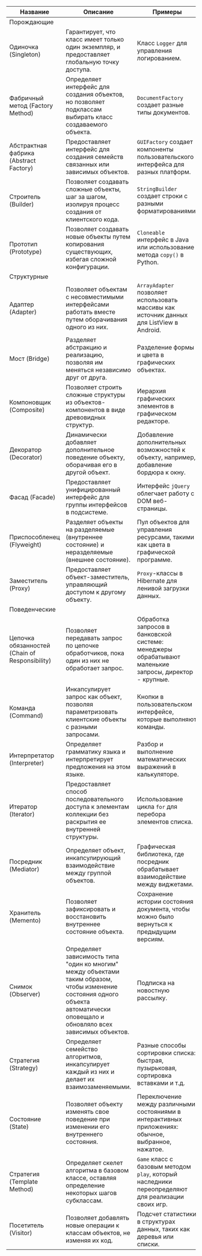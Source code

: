 |Название|Описание|Примеры|
|---|---|---|
|Порождающие|||
|Одиночка (Singleton)|Гарантирует, что класс имеет только один экземпляр, и предоставляет глобальную точку доступа.|Класс `Logger` для управления логированием.|
|Фабричный метод (Factory Method)|Определяет интерфейс для создания объектов, но позволяет подклассам выбирать класс создаваемого объекта.|`DocumentFactory` создает разные типы документов.|
|Абстрактная фабрика (Abstract Factory)|Предоставляет интерфейс для создания семейств связанных или зависимых объектов.|`GUIFactory` создает компоненты пользовательского интерфейса для разных платформ.|
|Строитель (Builder)|Позволяет создавать сложные объекты, шаг за шагом, изолируя процесс создания от клиентского кода.|`StringBuilder` создает строки с разными форматированиями.|
|Прототип (Prototype)|Позволяет создавать новые объекты путем копирования существующих, избегая сложной конфигурации.|`Cloneable` интерфейс в Java или использование метода `copy()` в Python.|
|Структурные|||
|Адаптер (Adapter)|Позволяет объектам с несовместимыми интерфейсами работать вместе путем оборачивания одного из них.|`ArrayAdapter` позволяет использовать массивы как источник данных для ListView в Android.|
|Мост (Bridge)|Разделяет абстракцию и реализацию, позволяя им меняться независимо друг от друга.|Разделение формы и цвета в графических объектах.|
|Компоновщик (Composite)|Позволяет строить сложные структуры из объектов-компонентов в виде древовидных структур.|Иерархия графических элементов в графическом редакторе.|
|Декоратор (Decorator)|Динамически добавляет дополнительное поведение объекту, оборачивая его в другой объект.|Добавление дополнительных возможностей к объекту, например, добавление бордюра к окну.|
|Фасад (Facade)|Предоставляет унифицированный интерфейс для группы интерфейсов в подсистеме.|Интерфейс `jQuery` облегчает работу с DOM веб-страницы.|
|Приспособленец (Flyweight)|Разделяет объекты на разделяемые (внутреннее состояние) и неразделяемые (внешнее состояние).|Пул объектов для управления ресурсами, такими как цвета в графической программе.|
|Заместитель (Proxy)|Предоставляет объект-заместитель, управляющий доступом к другому объекту.|`Proxy`-классы в Hibernate для ленивой загрузки данных.|
|Поведенческие|||
|Цепочка обязанностей (Chain of Responsibility)|Позволяет передавать запрос по цепочке обработчиков, пока один из них не обработает запрос.|Обработка запросов в банковской системе: менеджеры обрабатывают маленькие запросы, директор - крупные.|
|Команда (Command)|Инкапсулирует запрос как объект, позволяя параметризовать клиентские объекты с разными запросами.|Кнопки в пользовательском интерфейсе, которые выполняют команды.|
|Интерпретатор (Interpreter)|Определяет грамматику языка и интерпретирует предложения на этом языке.|Разбор и выполнение математических выражений в калькуляторе.|
|Итератор (Iterator)|Предоставляет способ последовательного доступа к элементам коллекции без раскрытия ее внутренней структуры.|Использование цикла `for` для перебора элементов списка.|
|Посредник (Mediator)|Определяет объект, инкапсулирующий взаимодействие между группой объектов.|Графическая библиотека, где посредник обрабатывает взаимодействие между виджетами.|
|Хранитель (Memento)|Позволяет зафиксировать и восстановить внутреннее состояние объекта.|Сохранение истории состояния документа, чтобы можно было вернуться к предыдущим версиям.|
|Снимок (Observer)|Определяет зависимость типа "один ко многим" между объектами таким образом, чтобы изменение состояния одного объекта автоматически оповещало и обновляло всех зависимых объектов.|Подписка на новостную рассылку.|
|Стратегия (Strategy)|Определяет семейство алгоритмов, инкапсулирует каждый из них и делает их взаимозаменяемыми.|Разные способы сортировки списка: быстрая, пузырьковая, сортировка вставками и т.д.|
|Состояние (State)|Позволяет объекту изменять свое поведение при изменении его внутреннего состояния.|Переключение между различными состояниями в интерактивных приложениях: обычное, выбранное, нажатое.|
|Стратегия (Template Method)|Определяет скелет алгоритма в базовом классе, оставляя определение некоторых шагов субклассам.|`Game` класс с базовым методом `play`, который наследники переопределяют для реализации своих игр.|
|Посетитель (Visitor)|Позволяет добавлять новые операции к классам объектов, не изменяя их код.|Подсчет статистики в структурах данных, таких как деревья или списки.|